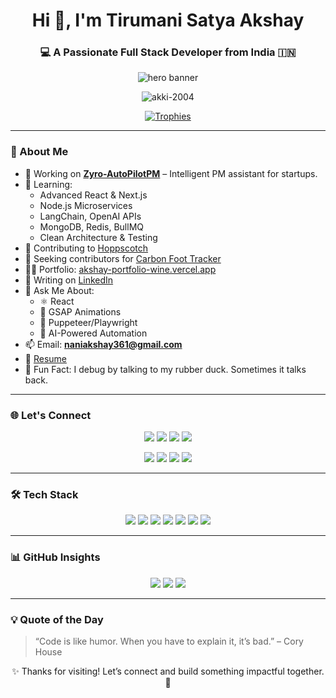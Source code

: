 <h1 align="center">Hi 👋, I'm Tirumani Satya Akshay</h1>
<h3 align="center">💻 A Passionate Full Stack Developer from India 🇮🇳</h3>

<p align="center">
  <img src="https://readme-hero-stats.vercel.app/api/hero?username=akki-2004&theme=tokyonight&font=Roboto" alt="hero banner" />
</p>

<p align="center">
  <img src="https://komarev.com/ghpvc/?username=akki-2004&label=Profile%20Views&color=0e75b6&style=flat" alt="akki-2004" />
</p>

<p align="center">
  <a href="https://github.com/ryo-ma/github-profile-trophy">
    <img src="https://github-profile-trophy.vercel.app/?username=akki-2004&theme=gruvbox&row=2&column=3" alt="Trophies" />
  </a>
</p>

---

### 🚀 About Me

- 🔭 Working on **[Zyro-AutoPilotPM](https://github.com/akki-2004/Zyro-AutoPilotPM)** – Intelligent PM assistant for startups.
- 🌱 Learning:
  - Advanced React & Next.js
  - Node.js Microservices
  - LangChain, OpenAI APIs
  - MongoDB, Redis, BullMQ
  - Clean Architecture & Testing
- 👯 Contributing to [Hoppscotch](https://github.com/hoppscotch/hoppscotch)
- 🤝 Seeking contributors for [Carbon Foot Tracker](https://github.com/akki-2004/Carbon-Footprint-Tracker)
- 🧑‍💻 Portfolio: [akshay-portfolio-wine.vercel.app](https://akshay-portfolio-wine.vercel.app)
- 📝 Writing on [LinkedIn](https://www.linkedin.com/in/tirumani-satya-akshay-bb4885284/)
- 💬 Ask Me About:
  - ⚛️ React
  - 🎨 GSAP Animations
  - 🤖 Puppeteer/Playwright
  - 🧠 AI-Powered Automation
- 📫 Email: **naniakshay361@gmail.com**
- 📄 [Resume](https://drive.google.com/file/d/1yLb7qO_K0JsLIPKysrpCsGJutlxSiMZn/view?usp=sharing)
- 🐥 Fun Fact: I debug by talking to my rubber duck. Sometimes it talks back.

---

### 🌐 Let's Connect

<p align="center">
  <a href="https://twitter.com/satya_akshay"><img src="https://img.shields.io/badge/Twitter-%231DA1F2?style=for-the-badge&logo=twitter&logoColor=white" /></a>
  <a href="https://linkedin.com/in/tirumani-satya-akshay"><img src="https://img.shields.io/badge/LinkedIn-%230077B5?style=for-the-badge&logo=linkedin&logoColor=white" /></a>
  <a href="https://codesandbox.io/u/akki-2004"><img src="https://img.shields.io/badge/CodeSandbox-100000?style=for-the-badge&logo=codesandbox&logoColor=white" /></a>
  <a href="https://instagram.com/akshay_satya"><img src="https://img.shields.io/badge/Instagram-%23E4405F?style=for-the-badge&logo=instagram&logoColor=white" /></a>
</p>

<p align="center">
  <a href="https://www.codechef.com/users/naniakshay361"><img src="https://img.shields.io/badge/CodeChef-%235B4638?style=for-the-badge&logo=codechef&logoColor=white" /></a>
  <a href="https://www.hackerrank.com/naniakshay361"><img src="https://img.shields.io/badge/HackerRank-%232EC866?style=for-the-badge&logo=HackerRank&logoColor=white" /></a>
  <a href="https://www.leetcode.com/naniakshay361"><img src="https://img.shields.io/badge/LeetCode-%23007EC6?style=for-the-badge&logo=LeetCode&logoColor=white" /></a>
  <a href="https://auth.geeksforgeeks.org/user/naniaks3a06"><img src="https://img.shields.io/badge/GeeksForGeeks-2F8D46?style=for-the-badge&logo=GeeksForGeeks&logoColor=white" /></a>
</p>

---

### 🛠️ Tech Stack

<p align="center">
  <img src="https://img.shields.io/badge/React-20232A?style=flat-square&logo=react&logoColor=61DAFB" />
  <img src="https://img.shields.io/badge/Node.js-43853D?style=flat-square&logo=node-dot-js&logoColor=white" />
  <img src="https://img.shields.io/badge/MongoDB-4EA94B?style=flat-square&logo=mongodb&logoColor=white" />
  <img src="https://img.shields.io/badge/Tailwind_CSS-38B2AC?style=flat-square&logo=tailwind-css&logoColor=white" />
  <img src="https://img.shields.io/badge/Docker-2496ED?style=flat-square&logo=docker&logoColor=white" />
  <img src="https://img.shields.io/badge/Redis-%23DD0031?style=flat-square&logo=redis&logoColor=white" />
  <img src="https://img.shields.io/badge/OpenAI-412991?style=flat-square&logo=openai&logoColor=white" />
</p>

---

### 📊 GitHub Insights

<p align="center">
  <img src="https://github-readme-stats.vercel.app/api?username=akki-2004&show_icons=true&theme=tokyonight" />
  <img src="https://github-readme-streak-stats.herokuapp.com/?user=akki-2004&theme=tokyonight" />
  <img src="https://github-readme-stats.vercel.app/api/top-langs?username=akki-2004&layout=compact&theme=tokyonight" />
</p>

---

### 💡 Quote of the Day

> “Code is like humor. When you have to explain it, it’s bad.” – Cory House

<p align="center">
  ✨ Thanks for visiting! Let’s connect and build something impactful together. 🚀
</p>
